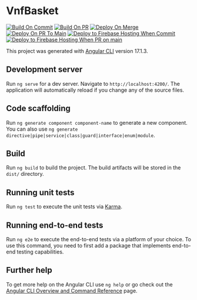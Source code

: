 # VnfBasket

[![Build On Commit](https://github.com/rizwanrahim/VnF-Basket/actions/workflows/build-on-commit.yml/badge.svg?branch=main)](https://github.com/rizwanrahim/VnF-Basket/actions/workflows/build-on-commit.yml)
[![Build On PR](https://github.com/rizwanrahim/VnF-Basket/actions/workflows/build-on-pr.yml/badge.svg?branch=main)](https://github.com/rizwanrahim/VnF-Basket/actions/workflows/build-on-pr.yml)
[![Deploy On Merge](https://github.com/rizwanrahim/VnF-Basket/actions/workflows/deploy-on-merge.yml/badge.svg?branch=main)](https://github.com/rizwanrahim/VnF-Basket/actions/workflows/deploy-on-merge.yml)
[![Deploy On PR To Main](https://github.com/rizwanrahim/VnF-Basket/actions/workflows/deploy-on-pr-to-main.yml/badge.svg?branch=main)](https://github.com/rizwanrahim/VnF-Basket/actions/workflows/deploy-on-pr-to-main.yml)
[![Deploy to Firebase Hosting When Commit](https://github.com/rizwanrahim/VnF-Basket/actions/workflows/firebase-hosting-build-commit.yml/badge.svg?branch=main)](https://github.com/rizwanrahim/VnF-Basket/actions/workflows/firebase-hosting-build-commit.yml)
[![Deploy to Firebase Hosting When PR on main](https://github.com/rizwanrahim/VnF-Basket/actions/workflows/firebase-hosting-pull-request-on-main.yml/badge.svg?branch=main)](https://github.com/rizwanrahim/VnF-Basket/actions/workflows/firebase-hosting-pull-request-on-main.yml)

This project was generated with [Angular CLI](https://github.com/angular/angular-cli) version 17.1.3.

## Development server

Run `ng serve` for a dev server. Navigate to `http://localhost:4200/`. The application will automatically reload if you change any of the source files.

## Code scaffolding

Run `ng generate component component-name` to generate a new component. You can also use `ng generate directive|pipe|service|class|guard|interface|enum|module`.

## Build

Run `ng build` to build the project. The build artifacts will be stored in the `dist/` directory.

## Running unit tests

Run `ng test` to execute the unit tests via [Karma](https://karma-runner.github.io).

## Running end-to-end tests

Run `ng e2e` to execute the end-to-end tests via a platform of your choice. To use this command, you need to first add a package that implements end-to-end testing capabilities.

## Further help

To get more help on the Angular CLI use `ng help` or go check out the [Angular CLI Overview and Command Reference](https://angular.io/cli) page.
